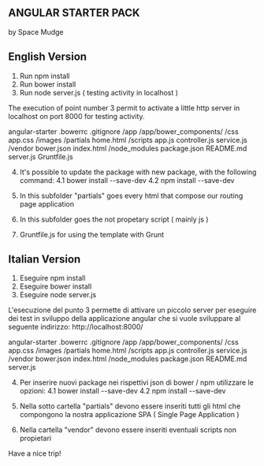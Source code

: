 ANGULAR STARTER PACK 
---------------------------------------------------------------------------------------------------
by Space Mudge

English Version
---------------------------------------------------------------------------------------------------
1. Run npm install
2. Run bower install
3. Run node server.js ( testing activity in localhost )

The execution of point number 3 permit to activate a little http server in localhost on port 8000
for testing activity. 

angular-starter
    .bowerrc
    .gitignore
    /app
        /app/bower_components/
        /css
            app.css
        /images
        /partials
            home.html
        /scripts
            app.js
            controller.js
            service.js
            /vendor
    bower.json
    index.html
    /node_modules
    package.json
    README.md
    server.js
    Gruntfile.js

4. It's possible to update the package with new package, with the following command:
    4.1 bower install --save-dev
    4.2 npm install --save-dev

5. In this subfolder "partials" goes every html that compose our routing page application

6. In this subfolder goes the not propetary script ( mainly js )

7. Gruntfile.js for using the template with Grunt


Italian Version
----------------------------------------------------------------------------------------------------

1. Eseguire npm install 
2. Eseguire bower install
3. Eseguire node server.js

L'esecuzione del punto 3 permette di attivare un piccolo server per eseguire dei test in sviluppo
della applicazione angular che si vuole sviluppare al seguente indirizzo: http://localhost:8000/

angular-starter
    .bowerrc
    .gitignore
    /app
        /app/bower_components/
        /css
            app.css
        /images
        /partials
            home.html
        /scripts
            app.js
            controller.js
            service.js
            /vendor
    bower.json
    index.html
    /node_modules
    package.json
    README.md
    server.js

4. Per inserire nuovi package nei rispettivi json di bower / npm utilizzare le opzioni:
    4.1 bower install --save-dev
    4.2 npm install --save-dev
    
5. Nella sotto cartella "partials" devono essere inseriti tutti gli html che compongono 
la nostra applicazione SPA ( Single Page Application )

6. Nella cartella "vendor" devono essere inseriti eventuali scripts non propietari

Have a nice trip! 
